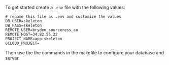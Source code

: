To get started create a `.env` file with the following values:

```
# rename this file as .env and customize the values
DB_USER=skeleton
DB_PASS=skeleton
REMOTE_USER=bryden_sourceress_co
REMOTE_HOST=34.82.55.22
PROJECT_NAME=app-skeleton
GCLOUD_PROJECT=
```

Then use the the commands in the makefile to configure your database and server.

